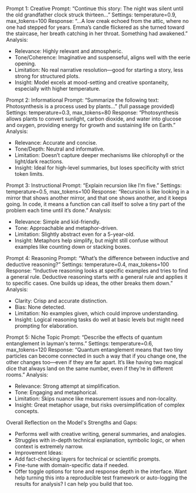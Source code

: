 Prompt 1: Creative
Prompt: “Continue this story: The night was silent until the old grandfather clock struck thirteen…”
Settings: temperature=0.9, max_tokens=100
Response: “...A low creak echoed from the attic, where no one had stepped for years. Emma’s candle flickered as she turned toward the staircase, her breath catching in her throat. Something had awakened.”
Analysis:
- Relevance: Highly relevant and atmospheric.
- Tone/Coherence: Imaginative and suspenseful, aligns well with the eerie opening.
- Limitation: No real narrative resolution—good for starting a story, less strong for structured plots.
- Insight: Model excels at mood-setting and creative spontaneity, especially with higher temperature.

Prompt 2: Informational
Prompt: “Summarize the following text: Photosynthesis is a process used by plants…” (full passage provided)
Settings: temperature=0.3, max_tokens=80
Response: “Photosynthesis allows plants to convert sunlight, carbon dioxide, and water into glucose and oxygen, providing energy for growth and sustaining life on Earth.”
Analysis:
- Relevance: Accurate and concise.
- Tone/Depth: Neutral and informative.
- Limitation: Doesn’t capture deeper mechanisms like chlorophyll or the light/dark reactions.
- Insight: Ideal for high-level summaries, but loses specificity with strict token limits.

Prompt 3: Instructional
Prompt: “Explain recursion like I’m five.”
Settings: temperature=0.5, max_tokens=100
Response: “Recursion is like looking in a mirror that shows another mirror, and that one shows another, and it keeps going. In code, it means a function can call itself to solve a tiny part of the problem each time until it’s done.”
Analysis:
- Relevance: Simple and kid-friendly.
- Tone: Approachable and metaphor-driven.
- Limitation: Slightly abstract even for a 5-year-old.
- Insight: Metaphors help simplify, but might still confuse without examples like counting down or stacking boxes.

Prompt 4: Reasoning
Prompt: “What’s the difference between inductive and deductive reasoning?”
Settings: temperature=0.4, max_tokens=100
Response: “Inductive reasoning looks at specific examples and tries to find a general rule. Deductive reasoning starts with a general rule and applies it to specific cases. One builds up ideas, the other breaks them down.”
Analysis:
- Clarity: Crisp and accurate distinction.
- Bias: None detected.
- Limitation: No examples given, which could improve understanding.
- Insight: Logical reasoning tasks do well at basic levels but might need prompting for elaboration.

Prompt 5: Niche Topic
Prompt: “Describe the effects of quantum entanglement in layman's terms.”
Settings: temperature=0.6, max_tokens=120
Response: “Quantum entanglement means that two tiny particles can become connected in such a way that if you change one, the other changes too—even if they are far apart. It’s like having two magical dice that always land on the same number, even if they’re in different rooms.”
Analysis:
- Relevance: Strong attempt at simplification.
- Tone: Engaging and metaphorical.
- Limitation: Skips nuance like measurement issues and non-locality.
- Insight: Great metaphor usage, but risks oversimplification of complex concepts.

Overall Reflection on the Model's Strengths and Gaps:
- Performs well with creative writing, general summaries, and analogies.
- Struggles with in-depth technical explanation, symbolic logic, or when context is extremely narrow.
- Improvement Ideas:
- Add fact-checking layers for technical or scientific prompts.
- Fine-tune with domain-specific data if needed.
- Offer toggle options for tone and response depth in the interface.
Want help turning this into a reproducible test framework or auto-logging the results for analysis? I can help you build that too.

